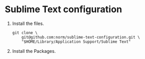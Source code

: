 Sublime Text configuration
==========================

1.  Install the files.

        git clone \
            git@github.com:norm/sublime-text-configuration.git \
            "$HOME/Library/Application Support/Sublime Text"

2.  Install the Packages.

